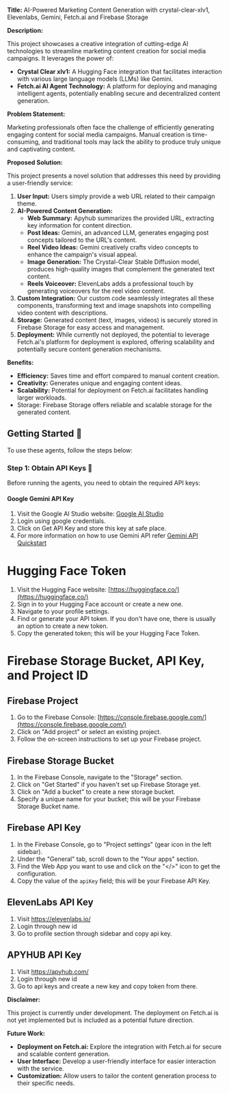 **Title:** AI-Powered Marketing Content Generation with 
crystal-clear-xlv1, Elevenlabs, Gemini, Fetch.ai and Firebase Storage

**Description:**

This project showcases a creative integration of cutting-edge AI technologies to streamline marketing content creation for social media campaigns. It leverages the power of:

- **Crystal Clear xlv1:** A Hugging Face integration that facilitates interaction with various large language models (LLMs) like Gemini.
- **Fetch.ai AI Agent Technology:** A platform for deploying and managing intelligent agents, potentially enabling secure and decentralized content generation.

**Problem Statement:**

Marketing professionals often face the challenge of efficiently generating engaging content for social media campaigns. Manual creation is time-consuming, and traditional tools may lack the ability to produce truly unique and captivating content.

**Proposed Solution:**

This project presents a novel solution that addresses this need by providing a user-friendly service:

1. **User Input:** Users simply provide a web URL related to their campaign theme.
2. **AI-Powered Content Generation:**
   - **Web Summary:** Apyhub summarizes the provided URL, extracting key information for content direction.
   - **Post Ideas:** Gemini, an advanced LLM, generates engaging post concepts tailored to the URL's content.
   - **Reel Video Ideas:** Gemini creatively crafts video concepts to enhance the campaign's visual appeal.
   - **Image Generation:** The Crystal-Clear Stable Diffusion model, produces high-quality images that complement the generated text content.
   - **Reels Voiceover:** ElevenLabs adds a professional touch by generating voiceovers for the reel video content.
3. **Custom Integration:** Our custom code seamlessly integrates all these components, transforming text and image snapshots into compelling video content with descriptions.
4. **Storage:** Generated content (text, images, videos) is securely stored in Firebase Storage for easy access and management.
5. **Deployment:** While currently not deployed, the potential to leverage Fetch.ai's platform for deployment is explored, offering scalability and potentially secure content generation mechanisms.

**Benefits:**

- **Efficiency:** Saves time and effort compared to manual content creation.
- **Creativity:** Generates unique and engaging content ideas.
- **Scalability:** Potential for deployment on Fetch.ai facilitates handling larger workloads.
- Storage: Firebase Storage offers reliable and scalable storage for the generated content.

## Getting Started 🚀

To use these agents, follow the steps below:

### Step 1: Obtain API Keys 🔑

Before running the agents, you need to obtain the required API keys:

#### Google Gemini API Key

1. Visit the Google AI Studio website: [Google AI Studio](https://makersuite.google.com/app/prompts/new_freeform)
2. Login using google credentials.
3. Click on Get API Key and store this key at safe place.
4. For more information on how to use Gemini API refer [Gemini API Quickstart](https://ai.google.dev/tutorials/python_quickstart#chat_conversations)


# Hugging Face Token

1. Visit the Hugging Face website: [https://huggingface.co/](https://huggingface.co/)
2. Sign in to your Hugging Face account or create a new one.
3. Navigate to your profile settings.
4. Find or generate your API token. If you don't have one, there is usually an option to create a new token.
5. Copy the generated token; this will be your Hugging Face Token.

# Firebase Storage Bucket, API Key, and Project ID

## Firebase Project

1. Go to the Firebase Console: [https://console.firebase.google.com/](https://console.firebase.google.com/)
2. Click on "Add project" or select an existing project.
3. Follow the on-screen instructions to set up your Firebase project.

## Firebase Storage Bucket

1. In the Firebase Console, navigate to the "Storage" section.
2. Click on "Get Started" if you haven't set up Firebase Storage yet.
3. Click on "Add a bucket" to create a new storage bucket.
4. Specify a unique name for your bucket; this will be your Firebase Storage Bucket name.

## Firebase API Key

1. In the Firebase Console, go to "Project settings" (gear icon in the left sidebar).
2. Under the "General" tab, scroll down to the "Your apps" section.
3. Find the Web App you want to use and click on the "</>" icon to get the configuration.
4. Copy the value of the `apiKey` field; this will be your Firebase API Key.

## ElevenLabs API Key

1. Visit https://elevenlabs.io/
2. Login through new id
3. Go to profile section through sidebar and copy api key.
   
## APYHUB API Key

1. Visit https://apyhub.com/
2. Login through new id
3. Go to api keys and create a new key and copy token from there.

**Disclaimer:**

This project is currently under development. The deployment on Fetch.ai is not yet implemented but is included as a potential future direction.

**Future Work:**

- **Deployment on Fetch.ai:** Explore the integration with Fetch.ai for secure and scalable content generation.
- **User Interface:** Develop a user-friendly interface for easier interaction with the service.
- **Customization:** Allow users to tailor the content generation process to their specific needs.
